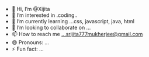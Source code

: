 - 👋 Hi, I’m @Xijita
- 👀 I’m interested in .coding..
- 🌱 I’m currently learning ...css, javascript, java, html
- 💞️ I’m looking to collaborate on ...
- 📫 How to reach me ...srijita777mukherjee@gmail.com 
- 😄 Pronouns: ...
- ⚡ Fun fact: ...

<!---
Xijita/Xijita is a ✨ special ✨ repository because its `README.md` (this file) appears on your GitHub profile.
You can click the Preview link to take a look at your changes.
--->
